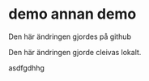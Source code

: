 # demo annan demo

Den här ändringen gjordes på github


Den här ändringen gjorde cleivas lokalt. 

asdfgdhhg
